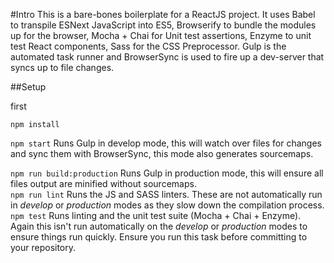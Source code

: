 #Intro
This is a bare-bones boilerplate for a ReactJS project.  It uses Babel to transpile ESNext JavaScript into ES5, Browserify to bundle the modules up for the browser, Mocha + Chai for Unit test assertions, Enzyme to unit test React components, Sass for the CSS Preprocessor.  Gulp is the automated task runner and BrowserSync is used to fire up a dev-server that syncs up to file changes.

##Setup

first
```
npm install
``` 

```npm start``` 
Runs Gulp in develop mode, this will watch over files for changes and sync them with BrowserSync, this mode also generates sourcemaps.

```npm run build:production```
Runs Gulp in production mode, this will ensure all files output are minified without sourcemaps.  
`npm run lint` Runs the JS and SASS linters.  These are not automatically run in _develop_ or _production_ modes as they slow down the compilation process.  
`npm test` Runs linting and the unit test suite (Mocha + Chai + Enzyme).  Again this isn't run automatically on the _develop_ or _production_ modes to ensure things run quickly.  Ensure you run this task before committing to your repository.
